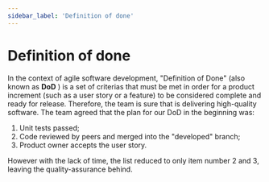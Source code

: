 ```yaml
---
sidebar_label: 'Definition of done'
---
```

# Definition of done

In the context of agile software development, "Definition of Done" (also known as  **DoD** ) is a set of criterias that must be met in order for a product increment (such as a user story or a feature) to be considered complete and ready for release. Therefore, the team is sure that is delivering high-quality software. 
The team agreed that the plan for our DoD in the beginning was: 

1. Unit tests passed;
2. Code reviewed by peers and merged into the "developed" branch;
3. Product owner accepts the user story.

However with the lack of time, the list reduced to only item number 2 and 3, leaving the quality-assurance behind.
